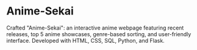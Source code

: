 # Anime-Sekai
Crafted "Anime-Sekai": an interactive anime webpage featuring recent releases, top 5 anime showcases, genre-based sorting, and user-friendly interface. Developed with HTML, CSS, SQL, Python, and Flask.
